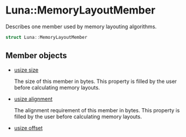 # Luna::MemoryLayoutMember
Describes one member used by memory layouting algorithms. 

```c++
struct Luna::MemoryLayoutMember
```

## Member objects
* [usize size](struct_luna_1_1_memory_layout_member_1a59f6400efda18d25d7b3cf3c2e7a3d3d.md)

    The size of this member in bytes. This property is filled by the user before calculating memory layouts. 

* [usize alignment](struct_luna_1_1_memory_layout_member_1a84c18f6f6874b7f530f0c3ffe156e3fb.md)

    The alignment requirement of this member in bytes. This property is filled by the user before calculating memory layouts. 

* [usize offset](struct_luna_1_1_memory_layout_member_1af54fc49734a070e8a5568b09bb23a9d5.md)
